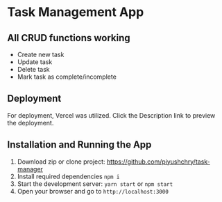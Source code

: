 # Task Management App


## All CRUD functions working
- Create new task
- Update task
- Delete task
- Mark task as complete/incomplete


## Deployment

For deployment, Vercel was utilized. Click the Description link to preview the deployment.


## Installation and Running the App

1. Download zip or clone project: https://github.com/piyushchry/task-manager
2. Install required dependencies `npm i`
3. Start the development server: `yarn start` or `npm start`
4. Open your browser and go to `http://localhost:3000`
